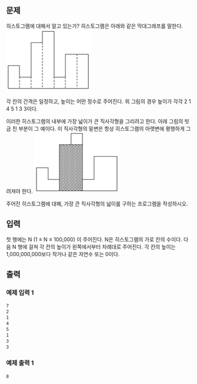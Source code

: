## 문제
히스토그램에 대해서 알고 있는가? 히스토그램은 아래와 같은 막대그래프를 말한다.
![img.png](img.png)

각 칸의 간격은 일정하고, 높이는 어떤 정수로 주어진다. 위 그림의 경우 높이가 각각 2 1 4 5 1 3 3이다.

이러한 히스토그램의 내부에 가장 넓이가 큰 직사각형을 그리려고 한다. 
아래 그림의 빗금 친 부분이 그 예이다. 이 직사각형의 밑변은 항상 히스토그램의 아랫변에 평행하게 그려져야 한다.
![img_1.png](img_1.png)

주어진 히스토그램에 대해, 가장 큰 직사각형의 넓이를 구하는 프로그램을 작성하시오.

## 입력
첫 행에는 N (1 ≤ N ≤ 100,000) 이 주어진다. N은 히스토그램의 가로 칸의 수이다. 다음 N 행에 걸쳐 각 칸의 높이가 왼쪽에서부터 차례대로 주어진다. 
각 칸의 높이는 1,000,000,000보다 작거나 같은 자연수 또는 0이다.

## 출력
### 예제 입력 1
```
7
2
1
4
5
1
3
3
```

### 예제 출력 1
```
8
```